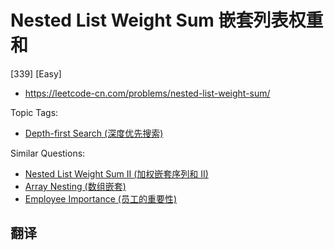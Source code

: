 # Nested List Weight Sum 嵌套列表权重和

[339] [Easy]

- https://leetcode-cn.com/problems/nested-list-weight-sum/

Topic Tags:

- [Depth-first Search (深度优先搜索)](https://leetcode-cn.com/tag/depth-first-search/)

Similar Questions:

- [Nested List Weight Sum II (加权嵌套序列和 II)](https://leetcode-cn.com/problems/nested-list-weight-sum-ii/)
- [Array Nesting (数组嵌套)](https://leetcode-cn.com/problems/array-nesting/)
- [Employee Importance (员工的重要性)](https://leetcode-cn.com/problems/employee-importance/)

## 翻译
